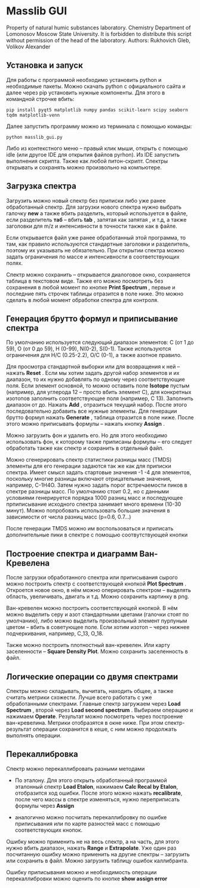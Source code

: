 # Masslib GUI

Property of natural humic substances laboratory. Chemistry Department of Lomonosov Moscow State University. 
It is forbidden to distribute this script without permission of the head of the laboratory.
Authors: Rukhovich Gleb, Volikov Alexander


## Установка и запуск

Для работы с программой необходимо установить python и необходимые пакеты. Можно скачать python с официального сайта и далее через pip установить нужные компоненты. Для этого в командной строчке вбить:

`pip install pyqt5 matplotlib numpy pandas scikit-learn scipy seaborn tqdm matplotlib-venn`

Далее запустить программу можно из терминала с помощью команды:

`python masslib_gui.py`

Либо из контекстного меню – правый клик мыши, открыть с помощью idle (или другое IDE для открытия файлов pyrhon). Из IDE запустить выполнения скрипта. Также как любой питон-скрипт. Спектры открывать и сохранять можно произвольно на компьютере.

## Загрузка спектра

Загрузить можно новый спектр без приписки либо уже ранее обработанный спектр.
Для загрузки нового спектра нужно выбрать галочку **new** а также вбить разделить, который используется в файле, если разделитель **таб** – вбить **tab** , запятая как запятая , и т.д, а также заголовки для m/z и интенсивности в точности также как в файле.

Если открывается файл уже ранее обработанный этой программа, то там, как правило используются стандартные заголовки и разделитель, поэтому их указывать не обязательно.
При открытии спектра можно задать ограничения по массе и интенсивности в соответствующих полях.

Спектр можно сохранить – открывается диалоговое окно, сохраняется таблица в текстовом виде. Также его можно посмотреть без сохранения в любой момент по кнопке **Print Spectrum** , первые и последние пять строчек таблицы отразится в поле ниже. Это можно сделать в любой момент обработки спектра для контроля.

## Генерация брутто формул и приписывание спектра

По умолчанию используется следующий диапазон элементов: С (от 1 до 59), O (от 0 до 59), H (0-99), N(0-2), S(0-1). Также используются ограничения для H/C (0.25-2.2), O/C (0-1), а также азотное правило.

Для просмотра стандартной выборки или для возвращения к ней – нажать **Reset** .
Если мы хотим задать другой набор элементов и их диапазон, то их нужно добавлять по одному через соответствующие поля. Если элемент основной, то можно оставить поле **Isotope** пустым (например, для углерода 12 – просто вбить элемент C), для конкретных изотопов заполнить соответствующее поля (например, С 13). Заполнить диапазон от до. Нажать **Add** , отразиться текущий набор. После этого последовательно добавить все нужные элементы. Для генерации брутто формул нажать **Generate** , таблица отразится в поле ниже. После этого можно приписывать формулы – нажать кнопку **Assign** .

Можно загрузить фон и удалить его. Но для этого необходимо использовать фон, к которому также приписаны формулы – его следует обработать также как спектр и сохранить в отдельный файл.

Можно сгенерировать спектр статистики разницы масс (TMDS) элементы для его генерации задаются так же как для приписки спектра. Имеет смысл задать стартовые значения -1 -4 для элементов, поскольку многие разницы включают отрицательные значения, например, C-1H4O.
Затем нужно задать порог встречаемости пиков в спектре разницы масс. По умолчанию стоит 0.2, но с данными условиями генерируется порядка 1000 разниц масс и последующее прпиписывание исходного спектра занимает много времени (10-30 минут). Можно попробовать использовать большие значения в зависимости от числа разниц масс (p=0.6, 0.7...)

После генерации TMDS можно им воспользоваться и приписать дополнительные пики в спектре с помощью соотвутствующей кнопки

## Построение спектра и диаграмм Ван-Кревелена

После загрузки обработанного спектра или приписывания сырого можно построить спектр с соответствующей кнопкой **Plot Spectrum** . Откроется новое окно, в нём можно оперировать спектром – выделять область, увеличивать, двигать и т.д. Можно сохранить картинку в png.

Ван-кревелен можно построить соответствующей кнопкой. В нём можно выделить серу и азот стандартными цветами (галочки стоят по умолчанию), либо можно выделить произвольный элемент пурпуным цветом – вбить в советующее поле. Если хотим изотоп – через нижнее подчеркивания, например, C_13, O_18. 

Также можно построить плотностный ван-кревелен. Или карту заселенности – **Square Density Plot**. Можно сохранить заселенность в файл.

## Логические операции со двумя спектрами

Спектры можно складывать, вычитать, находить общее, а также считать метрики схожести.
Лучше всего работать с уже обработанными спектрами. Главные спектр загружаем через **Load Spectrum** , второй через **Load second spectrum** . Выбираем операцию и нажимаем **Operate**. Результат можно посмотреть через построение ван-кревелина. Метрики отобразятся в окне ниже. При этом спектр-результат операции сохранится в кеше, с ним можно продолжать выполнять операции.

## Перекаллибровка

Спектр можно перекаллибровать разными методами

- По эталону. Для этого открыть обработанный программой эталонный спектр **Load Etalon**, нажимаем **Calc Recal by Etalon**, отобразится ход ошибки. После этого можно нажать **recalibrate**, после чего массы в спектре изменяться, нужно переприписать формулы через **Assign**

- аналогично можно посчитать перекаллибровку по ошибке приписывания или по карте разностей масс с помощью соответствующих кнопок.

Ошибку можно применить не на весь спектр, а на часть, для этого нужно вбить диапазон, нажать **Range** и **Extrapolate**. Уже один раз посчитанную ошибку можно применить на другие спектры – загрузить или сохранить в файл. Можно загрузить таблицу ошибок каллибранта.

Ошибку приписывания можно и необходимость операции перекаллибровки можно оценить по кнопке **show assign error**
